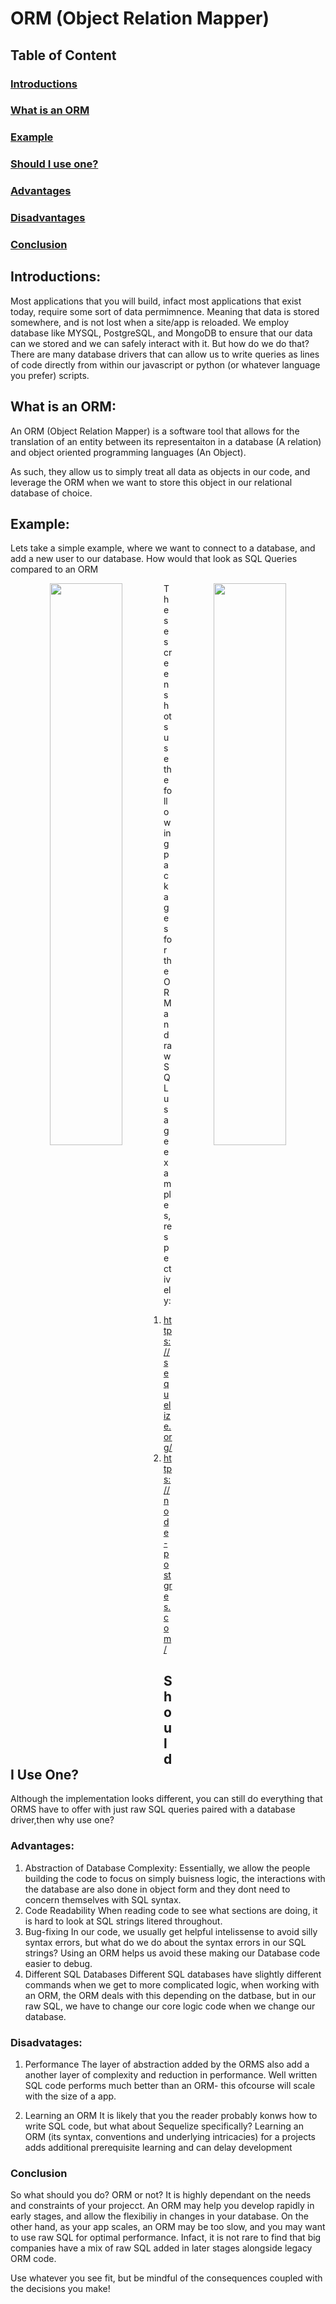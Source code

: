 # ORM (Object Relation Mapper)

## Table of Content
### [Introductions](#introductions-1)
### [What is an ORM](#what-is-an-orm-1)
### [Example](#example-1)
### [Should I use one?](#should-i-use-one-1)
### [Advantages](#advantages-1)
### [Disadvantages](#disadvantages-1)
### [Conclusion](#conclusion-1)


## Introductions:
Most applications that you will build, infact most applications that exist today, require some sort of data permimnence. Meaning that data is stored somewhere, and is not lost when a site/app is reloaded. We employ database like MYSQL, PostgreSQL, and MongoDB to ensure that our data can we stored and we can safely interact with it. But how do we do that? There are many database drivers that can allow us to write queries as lines of code directly from within our javascript or python (or whatever language you prefer) scripts.


## What is an ORM:

An ORM (Object Relation Mapper) is a software tool that allows for the translation of an entity between its representaiton in a database (A relation) and object oriented programming languages (An Object).

As such, they allow us to simply treat all data as objects in our code, and leverage the ORM when we want to store this object in our relational database of choice.

## Example:
Lets take a simple example, where we want to connect to a database, and add a new user to our database. How would that look as SQL Queries compared to an ORM 
<p align="center" display="block">
      <img src="https://github.com/learning-software-engineering/learning-software-engineering.github.io/assets/95612717/b6111831-1240-42f2-868f-76a08647c1db" align="left" width="48%">
      <img src="https://github.com/learning-software-engineering/learning-software-engineering.github.io/assets/95612717/0faaecfe-2acd-48cc-a5c3-90b89f8833d0" align="right" width="48%">
</p>

These screenshots use the following packages for the ORM and raw SQL usage examples, respectively:
1. https://sequelize.org/ 
2. https://node-postgres.com/ 

## Should I Use One?

Although the implementation looks different, you can still do everything that ORMS have to offer with just raw SQL queries paired with a database driver,then why use one? 

### Advantages:
1. Abstraction of Database Complexity:
Essentially, we allow the people building the code to focus on simply buisness logic, the interactions with the database are also done in object form and they dont need to concern themselves with SQL syntax.
2. Code Readability 
When reading code to see what sections are doing, it is hard to look at SQL strings litered throughout.
3. Bug-fixing
In our code, we usually get helpful intelissense to avoid silly syntax errors, but what do we do about the syntax errors in our SQL strings? Using an ORM helps us avoid these making our Database code easier to debug.
4. Different SQL Databases
Different SQL databases have slightly different commands when we get to more complicated logic, when working with an ORM, the ORM deals with this depending on the datbase, but in our raw SQL, we have to change our core logic code when we change our database.

### Disadvatages:
1. Performance
The layer of abstraction added by the ORMS also add a another layer of complexity and reduction in performance. Well written SQL code performs much better than an ORM- this ofcourse will scale with the size of a app.

2. Learning an ORM
It is likely that you the reader probably konws how to write SQL code, but what about Sequelize specifically? Learning an ORM (its syntax, conventions and underlying intricacies) for a projects adds additional prerequisite learning and can delay development 

### Conclusion

So what should you do? ORM or not? It is highly dependant on the needs and constraints of your projecct. An ORM may help you develop rapidly in early stages, and allow the flexibiliy in changes in your database. On the other hand, as your app scales, an ORM may be too slow, and you may want to use raw SQL for optimal performance. Infact, it is not rare to find that big companies have a mix of raw SQL added in later stages alongside legacy ORM code. 

Use whatever you see fit, but be mindful of the consequences coupled with the decisions you make!
